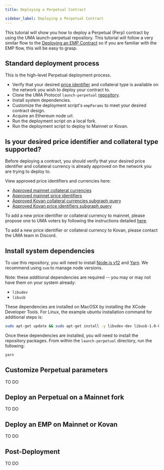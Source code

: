 ```yaml
---
title: Deploying a Perpetual Contract

sidebar_label: Deploying a Perpetual Contract
---
```


This tutorial will show you how to deploy a Perpetual (Perp) contract by using the UMA launch-perpetual repository. This tutorial will follow a very similar flow to the [Deploying an EMP Contract](docs/developers/emp-deployment.md) so if you are familiar with the EMP flow, this will be easy to grasp.

## Standard deployment process

This is the high-level Perpetual deployment process.

- Verify that your desired [price identifier](/uma-tokenholders/approved-price-identifiers) and collateral type is available on the network you wish to deploy your contract to.
- Clone the UMA Protocol `launch-perpetual` [repository](https://github.com/UMAprotocol/launch-perpetual).
- Install system dependencies.
- Customize the deployment script's `empParams` to meet your desired contract design.
- Acquire an Ethereum node url.
- Run the deployment script on a local fork.
- Run the deployment script to deploy to Mainnet or Kovan.

## Is your desired price identifier and collateral type supported?
Before deploying a contract, you should verify that your desired price identifier and collateral currency is already approved on the network you are trying to deploy to.

View approved price identifiers and currencies here:
- [Approved mainnet collateral currencies](/uma-tokenholders/approved-collateral-currencies)
- [Approved mainnet price identifiers](/uma-tokenholders/approved-price-identifiers)
- [Approved Kovan collateral currencies subgraph query](https://thegraph.com/explorer/subgraph/umaprotocol/uma-kovan?query=Whitelisted%20Collateral%20Currencies)
- [Approved Kovan price identifiers subgraph query](https://thegraph.com/explorer/subgraph/umaprotocol/uma-kovan?query=Pricefeed%20Identifiers)

To add a new price identifier or collateral currency to mainnet, please propose one to UMA voters by following the instructions detailed [here](/uma-tokenholders/adding-price-id).

To add a new price identifier or collateral currency to Kovan, please contact the UMA team in Discord.

## Install system dependencies

To use this repository, you will need to install [Node.js v12](https://nodejs.org/en/) and [Yarn](https://yarnpkg.com/). We recommend using `nvm` to manage node versions.

Note: these additional dependencies are required -- you may or may not have them on your system already:
- `libudev`
- `libusb`

These dependencies are installed on MacOSX by installing the XCode Developer Tools. For Linux, the example ubuntu installation command for additional steps is:

```bash
sudo apt-get update && sudo apt-get install -y libudev-dev libusb-1.0-0-dev
```

Once these dependencies are installed, you will need to install the repository packages. From within the `launch-perpetual` directory, run the following:

```bash
yarn
```
## Customize Perpetual parameters

TO DO

## Deploy an Perpetual on a Mainnet fork

TO DO

## Deploy an EMP on Mainnet or Kovan

TO DO

## Post-Deployment

TO DO